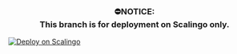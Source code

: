<h3 align="center"><b>⛔NOTICE:<br>This branch is for deployment on Scalingo only.</b></h3>

[![Deploy on Scalingo](https://cdn.scalingo.com/deploy/button.svg)](https://my.scalingo.com/deploy?source=https://github.com/FaallenDevil/CloneBot_V2#tree/scalingo)
</p>
